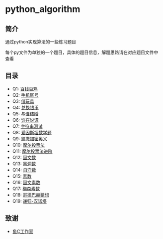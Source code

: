 # python_algorithm

## 简介
通过python实现算法的一些练习题目

每个py文件为单独的一个题目，具体的题目信息，解题思路请在对应题目文件中查看

## 目录
- Q1: [百钱百鸡](questions/q1.py)
- Q2: [手机尾号](questions/q2.py)
- Q3: [借玩具](questions/q3.py)
- Q4: [兑换钱币](questions/q4.py)
- Q5: [与谁结婚](questions/q5.py)
- Q6: [谁在说谎](questions/q6.py)
- Q7: [字符串测试](questions/q7.py)
- Q8: [爱因斯坦数学题](questions/q8.py)
- Q9: [凯撒加密奥义](questions/q9.py)
- Q10: [摩尔投票法](questions/q10.py)
- Q11: [摩尔投票法进阶](questions/q11.py)
- Q12: [回文数](questions/q12.py)
- Q13: [黑洞数](questions/q13.py)
- Q14: [自守数](questions/q14.py)
- Q15: [素数](questions/q15.py)
- Q16: [回文素数](questions/q16.py)
- Q17: [梅森素数](questions/q17.py)
- Q18: [哥德巴赫猜想](questions/q18.py)
- Q19: [递归-汉诺塔](questions/q19.py)

## 致谢
- [鱼C工作室](https://fishc.com.cn/)
